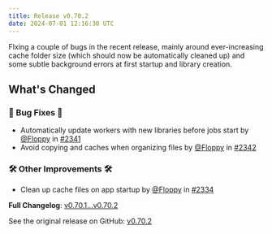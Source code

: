 ```yaml
---
title: Release v0.70.2
date: 2024-07-01 12:16:30 UTC
---
```

FIxing a couple of bugs in the recent release, mainly around ever-increasing cache folder size (which should now be automatically cleaned up) and some subtle background errors at first startup and library creation.

<!-- Release notes generated using configuration in .github/release.yml at main -->

## What's Changed
### 🐛 Bug Fixes 🐛
* Automatically update workers with new libraries before jobs start by [@Floppy](https://github.com/Floppy) in [#2341](https://github.com/manyfold3d/manyfold/pull/2341)
* Avoid copying and caches when organizing files by [@Floppy](https://github.com/Floppy) in [#2342](https://github.com/manyfold3d/manyfold/pull/2342)
### 🛠️ Other Improvements 🛠️
* Clean up cache files on app startup by [@Floppy](https://github.com/Floppy) in [#2334](https://github.com/manyfold3d/manyfold/pull/2334)


**Full Changelog**: [v0.70.1...v0.70.2](https://github.com/manyfold3d/manyfold/compare/v0.70.1...v0.70.2)

See the original release on GitHub: [v0.70.2](https://github.com/manyfold3d/manyfold/releases/tag/v0.70.2)
